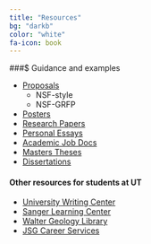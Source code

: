 ```yaml
---
title: "Resources"
bg: "darkb"
color: "white"
fa-icon: book
---
```


###$ Guidance and examples

* [Proposals](https://utexas.instructure.com/courses/1154845/pages/poster-design-and-presentation-overview?module_item_id=8005165)
  * NSF-style
  * NSF-GRFP
* [Posters](https://utexas.instructure.com/courses/1154845/pages/poster-design-and-presentation-overview?module_item_id=8005165)
* [Research Papers](https://utexas.instructure.com/courses/1154845/pages/poster-design-and-presentation-overview?module_item_id=8005165)
* [Personal Essays](https://utexas.instructure.com/courses/1154845/pages/poster-design-and-presentation-overview?module_item_id=8005165)
* [Academic Job Docs](https://utexas.instructure.com/courses/1154845/pages/poster-design-and-presentation-overview?module_item_id=8005165)
* [Masters Theses](https://utexas.instructure.com/courses/1154845/pages/poster-design-and-presentation-overview?module_item_id=8005165)
* [Dissertations](https://utexas.instructure.com/courses/1154845/pages/poster-design-and-presentation-overview?module_item_id=8005165)

#### Other resources for students at UT

* [University Writing Center](http://uwc.utexas.edu)
* [Sanger Learning Center](http://www.utexas.edu/ugs/slc/grad)
* [Walter Geology Library](http://www.lib.utexas.edu/geology)
* [JSG Career Services](http://www.jsg.utexas.edu/careers)
